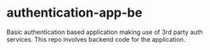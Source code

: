 # authentication-app-be
Basic authentication based application making use of 3rd party auth services. This repo involves backend code for the application.
